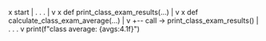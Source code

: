 
x start
|
.
.
.
|
v
x def print_class_exam_results(...)
|
v
x def calculate_class_exam_average(...)
|
v
+-- call -> print_class_exam_results()
                |
                .
                .
                .
                v
               print(f"class average: {avgs:4.1f}")